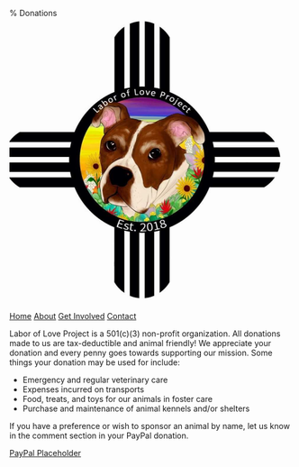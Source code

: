 % Donations
<img src="../pics/logo/logo.jpg" alt="LOLP Logo">

[Home](index.html)
[About](about.html)
[Get Involved](get-involved.html)
[Contact](contact.html)

Labor of Love Project is a 501(c)(3) non-profit organization. All donations made to us are tax-deductible and animal friendly! We appreciate your donation and every penny goes towards supporting our mission. Some things your donation may be used for include:

- Emergency and regular veterinary care
- Expenses incurred on transports
- Food, treats, and toys for our animals in foster care
- Purchase and maintenance of animal kennels and/or shelters

If you have a preference or wish to sponsor an animal by name, let us know in the comment section in your PayPal donation.

[PayPal Placeholder](https://paypal.me/laborofloveprojectnm?locale.x=en_US)
